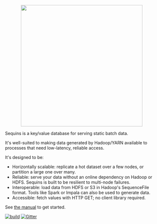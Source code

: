 <div align="center"><img src="doc/sequins.png" width="400px"/></div>

Sequins is a key/value database for serving static batch data.

It's well-suited to making data generated by Hadoop/YARN available to processes that
need low-latency, reliable access.

It's designed to be:

 - Horizontally scalable: replicate a hot dataset over a few nodes, or partition
   a large one over many.
 - Reliable: serve your data without an online dependency on Hadoop or HDFS.
   Sequins is built to be resilient to multi-node failures.
 - Interoperable: load data from HDFS or S3 in Hadoop's SequenceFile format.
   Tools like Spark or Impala can also be used to generate data.
 - Accessible: fetch values with HTTP GET; no client library required.

See [the manual](https://stripe.github.io/sequins/manual) to get started.

[![build](https://travis-ci.org/stripe/sequins.svg?branch=master)](https://travis-ci.org/stripe/sequins) [![Gitter](https://badges.gitter.im/gitterHQ/gitter.svg)](https://gitter.im/sequins/Lobby)

